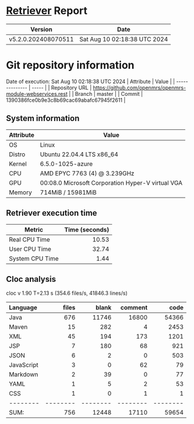 # [Retriever](https://github.com/PalladioSimulator/Palladio-ReverseEngineering-Retriever) Report
| Version | Date |
| ------- | ---- |
| v5.2.0.202408070511 | Sat Aug 10 02:18:38 UTC 2024 |

# Git repository information
Date of execution: Sat Aug 10 02:18:38 UTC 2024
|    Attribute   | Value |
| -------------- | ----- |
| Repository URL | https://github.com/openmrs/openmrs-module-webservices.rest |
| Branch         | master |
| Commit         | 1390386fce0b9e3c8b69cac69abafc67945f2611 |


## System information
| Attribute | Value |
| --------- | ----- |
| OS | Linux  |
| Distro | Ubuntu 22.04.4 LTS x86_64  |
| Kernel | 6.5.0-1025-azure  |
| CPU | AMD EPYC 7763 (4) @ 3.239GHz  |
| GPU | 00:08.0 Microsoft Corporation Hyper-V virtual VGA  |
| Memory | 714MiB / 15981MiB  |

## Retriever execution time
| Metric | Time (seconds) |
| --- | ---: |
| Real CPU Time | 10.53 |
| User CPU Time | 32.74 |
| System CPU Time | 1.44 |
<!--
Explainations:
- __Real CPU Time__: actual time the command has run (can be less than total time spent in user and system mode for multi-threaded processes)
- __User CPU Time__: time the command has spent running in user mode
- __System CPU Time__: time the command has spent running in system or kernel mode
-->

## Cloc analysis
cloc v 1.90  T=2.13 s (354.6 files/s, 41846.3 lines/s)

Language|files|blank|comment|code
:-------|-------:|-------:|-------:|-------:
Java|676|11746|16800|54366
Maven|15|282|4|2453
XML|45|194|173|1201
JSP|7|180|68|921
JSON|6|2|0|503
JavaScript|3|0|62|79
Markdown|2|39|0|77
YAML|1|5|2|53
CSS|1|0|1|1
--------|--------|--------|--------|--------
SUM:|756|12448|17110|59654
